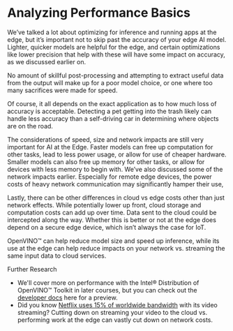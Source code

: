 # Analyzing Performance Basics

We’ve talked a lot about optimizing for inference and running apps at the edge, but it’s important not to skip past the accuracy of your edge AI model. Lighter, quicker models are helpful for the edge, and certain optimizations like lower precision that help with these will have some impact on accuracy, as we discussed earlier on.

No amount of skillful post-processing and attempting to extract useful data from the output will make up for a poor model choice, or one where too many sacrifices were made for speed.

Of course, it all depends on the exact application as to how much loss of accuracy is acceptable. Detecting a pet getting into the trash likely can handle less accuracy than a self-driving car in determining where objects are on the road.

The considerations of speed, size and network impacts are still very important for AI at the Edge. Faster models can free up computation for other tasks, lead to less power usage, or allow for use of cheaper hardware. Smaller models can also free up memory for other tasks, or allow for devices with less memory to begin with. We’ve also discussed some of the network impacts earlier. Especially for remote edge devices, the power costs of heavy network communication may significantly hamper their use,

Lastly, there can be other differences in cloud vs edge costs other than just network effects. While potentially lower up front, cloud storage and computation costs can add up over time. Data sent to the cloud could be intercepted along the way. Whether this is better or not at the edge does depend on a secure edge device, which isn’t always the case for IoT.

OpenVINO™ can help reduce model size and speed up inference, while its use at the edge can help reduce impacts on your network vs. streaming the same input data to cloud services.

Further Research
- We'll cover more on performance with the Intel® Distribution of OpenVINO™ Toolkit in later courses, but you can check out the [developer docs](https://docs.openvinotoolkit.org/2019_R3/_docs_IE_DG_Intro_to_Performance.html) here for a preview.
- Did you know [Netflix uses 15% of worldwide bandwidth](https://www.sandvine.com/hubfs/downloads/phenomena/phenomena-presentation-final.pdf) with its video streaming? Cutting down on streaming your video to the cloud vs. performing work at the edge can vastly cut down on network costs.